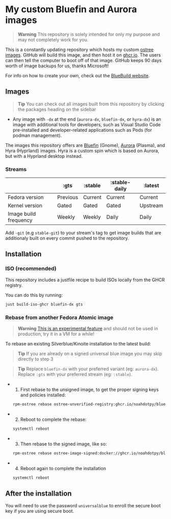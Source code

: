 # My custom Bluefin and Aurora images

> **Warning** This repository is solely intended for only my purpose and may not completely work for you.

This is a constantly updating repository which hosts my custom [ostree images](https://fedoraproject.org/wiki/Changes/OstreeNativeContainerStable).
GitHub will build this image, and then host it on [ghcr.io](https://github.com/features/packages).
The users can then tell the computer to boot off of that image.
GitHub keeps 90 days worth of image backups for us, thanks Microsoft!

For info on how to create your own, check out the [BlueBuild website](https://blue-build.org).

## Images

> **Tip** You can check out all images built from this repository by clicking the packages heading on the sidebar

- Any image with `-dx` at the end (`aurora-dx`, `bluefin-dx`, or `hyra-dx`) is an image with additional tools for developers, such as Visual Studio Code pre-installed and developer-related applications such as Pods (for podman management).

The images this repository offers are [Bluefin](https://projectbluefin.io) (Gnome), [Aurora](https://getaurora.dev) (Plasma), and Hyra (Hyprland) images. Hyra is a custom spin which is based on Aurora, but with a Hyprland desktop instead.

### Streams

|                       | :gts     | :stable | :stable-daily  | :latest  |
| --------------------- | -------- | ------- | -------------- | -------- |
| Fedora version        | Previous | Current | Current        | Current  |
| Kernel version        | Gated    | Gated   | Gated          | Upstream |
| Image build frequency | Weekly   | Weekly  | Daily          | Daily    |

Add `-git` (e.g `stable-git`) to your stream's tag to get image builds that are additionaly built on every commit pushed to the repository.

## Installation

### ISO (recommended)

This repository includes a justfile recipe to build ISOs locally from the GHCR registry.

You can do this by running:

```bash
just build-iso-ghcr bluefin-dx gts
```

### Rebase from another Fedora Atomic image

> **Warning** [This is an experimental feature](https://www.fedoraproject.org/wiki/Changes/OstreeNativeContainerStable) and should not be used in production, try it in a VM for a while!

To rebase an existing Silverblue/Kinoite installation to the latest build:

> **Tip**
> If you are already on a signed universal blue image you may skip directly to step 3

> **Tip**
> Replace `bluefin-dx` with your preferred variant (eg: `aurora-dx`).
> Replace `:gts` with your preferred stream (eg: `:stable`).

- 1. First rebase to the unsigned image, to get the proper signing keys and policies installed:

  ```bash
  rpm-ostree rebase ostree-unverified-registry:ghcr.io/noahdotpy/bluefin-dx:gts
  ```

- 2. Reboot to complete the rebase:

  ```bash
  systemctl reboot
  ```

- 3. Then rebase to the signed image, like so:

  ```bash
  rpm-ostree rebase ostree-image-signed:docker://ghcr.io/noahdotpy/bluefin-dx:gts
  ```

- 4. Reboot again to complete the installation

  ```bash
  systemctl reboot
  ```

## After the installation

You will need to use the password `universalblue` to enroll the secure boot key if you are using secure boot.
